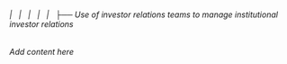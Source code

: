 ###### |   |   |   |   |   ├── Use of investor relations teams to manage institutional investor relations

*Add content here*
